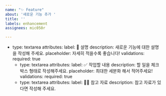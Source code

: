 ```yaml
---
name: "✨ Feature"
about: '새로운 기능 추가 '
title: ''
labels: enhancement
assignees: mic050r

---
```


- type: textarea
    attributes:
      label: 📄 설명
      description: 새로운 기능에 대한 설명을 작성해 주세요.
      placeholder: 자세히 적을수록 좋습니다!
    validations:
      required: true
  - type: textarea
    attributes:
      label: ✅ 작업할 내용
      description: 할 일을 체크박스 형태로 작성해주세요.
      placeholder: 최대한 세분화 해서 적어주세요!
    validations:
      required: true
  - type: textarea
    attributes:
      label: 🙋🏻 참고 자료
      description: 참고 자료가 있다면 작성해 주세요.
